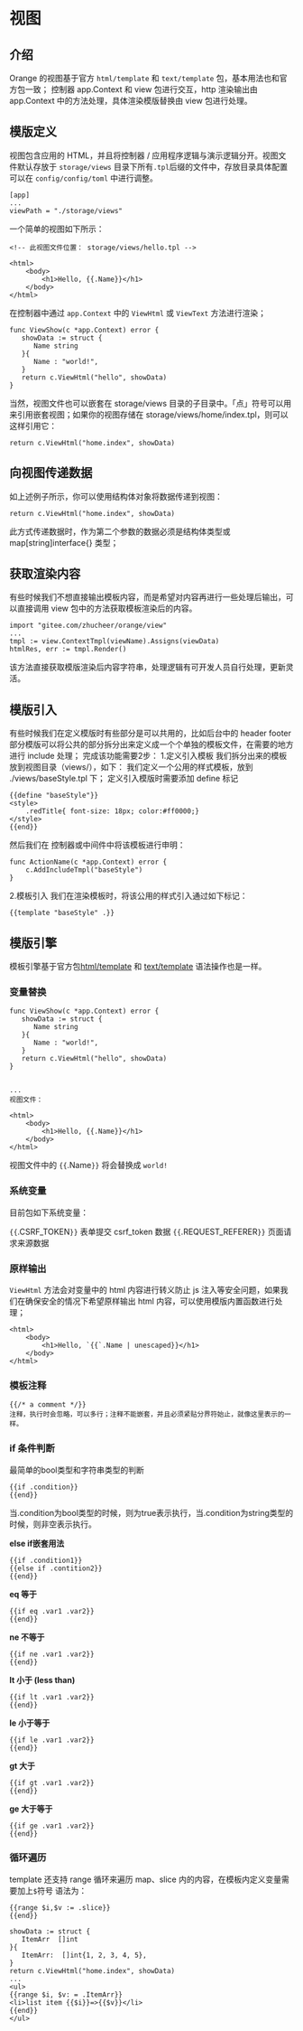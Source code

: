 # 视图

## 介绍
Orange 的视图基于官方 `html/template` 和 `text/template` 包，基本用法也和官方包一致；
控制器 app.Context 和 view 包进行交互，http 渲染输出由 app.Context 中的方法处理，具体渲染模版替换由 view 包进行处理。

## 模版定义
视图包含应用的 HTML，并且将控制器 / 应用程序逻辑与演示逻辑分开。视图文件默认存放于 `storage/views` 目录下所有`.tpl`后缀的文件中，存放目录具体配置可以在 `config/config/toml` 中进行调整。
```
[app]
...
viewPath = "./storage/views"
```


一个简单的视图如下所示：
```
<!-- 此视图文件位置： storage/views/hello.tpl -->

<html>
    <body>
        <h1>Hello, {{.Name}}</h1>
    </body>
</html>

```

在控制器中通过 `app.Context` 中的 `ViewHtml` 或 `ViewText` 方法进行渲染；
~~~
func ViewShow(c *app.Context) error {
   showData := struct {
      Name string
   }{
      Name : "world!",
   }
   return c.ViewHtml("hello", showData)
}
~~~

当然，视图文件也可以嵌套在 storage/views 目录的子目录中。「点」符号可以用来引用嵌套视图；如果你的视图存储在 storage/views/home/index.tpl，则可以这样引用它：
```
return c.ViewHtml("home.index", showData)
```
## 向视图传递数据
如上述例子所示，你可以使用结构体对象将数据传递到视图：
```
return c.ViewHtml("home.index", showData)
```
此方式传递数据时，作为第二个参数的数据必须是结构体类型或 map[string]interface{} 类型；

## 获取渲染内容
有些时候我们不想直接输出模板内容，而是希望对内容再进行一些处理后输出，可以直接调用 view 包中的方法获取模板渲染后的内容。
~~~
import "gitee.com/zhucheer/orange/view"
...
tmpl := view.ContextTmpl(viewName).Assigns(viewData)
htmlRes, err := tmpl.Render()
~~~
该方法直接获取模版渲染后内容字符串，处理逻辑有可开发人员自行处理，更新灵活。

## 模版引入
有些时候我们在定义模版时有些部分是可以共用的，比如后台中的 header footer 部分模版可以将公共的部分拆分出来定义成一个个单独的模板文件，在需要的地方进行 include 处理；
完成该功能需要2步：
1.定义引入模板
我们拆分出来的模板放到视图目录（views/），如下：
我们定义一个公用的样式模板，放到 ./views/baseStyle.tpl 下；
定义引入模版时需要添加 define 标记
~~~
{{define "baseStyle"}}
<style>
    .redTitle{ font-size: 18px; color:#ff0000;}
</style>
{{end}}
~~~
然后我们在 控制器或中间件中将该模板进行申明：
~~~
func ActionName(c *app.Context) error {
    c.AddIncludeTmpl("baseStyle")
}
~~~

2.模板引入
我们在渲染模板时，将该公用的样式引入通过如下标记：
~~~
{{template "baseStyle" .}}
~~~


## 模版引擎
模板引擎基于官方包[html/template](https://studygolang.com/static/pkgdoc/pkg/html_template.htm) 和 [text/template](https://studygolang.com/static/pkgdoc/pkg/text_template.htm) 语法操作也是一样。

### 变量替换
~~~
func ViewShow(c *app.Context) error {
   showData := struct {
      Name string
   }{
      Name : "world!",
   }
   return c.ViewHtml("hello", showData)
}


...
视图文件：

<html>
    <body>
        <h1>Hello, {{.Name}}</h1>
    </body>
</html>
~~~


视图文件中的 `{{`.Name`}}` 将会替换成 `world!`

### 系统变量
目前包如下系统变量：

`{{`.CSRF_TOKEN`}}` 表单提交 csrf_token 数据
`{{`.REQUEST_REFERER`}}` 页面请求来源数据




### 原样输出
`ViewHtml` 方法会对变量中的 html 内容进行转义防止 js 注入等安全问题，如果我们在确保安全的情况下希望原样输出 html 内容，可以使用模版内置函数进行处理；

```
<html>
    <body>
        <h1>Hello, `{{`.Name | unescaped}}</h1>
    </body>
</html>
```
### 模板注释
~~~
{{/* a comment */}}
注释，执行时会忽略，可以多行；注释不能嵌套，并且必须紧贴分界符始止，就像这里表示的一样。
~~~


### if 条件判断
最简单的bool类型和字符串类型的判断

```
{{if .condition}}  
{{end}}  
```
当.condition为bool类型的时候，则为true表示执行，当.condition为string类型的时候，则非空表示执行。

**else if嵌套用法**

```
{{if .condition1}}  
{{else if .contition2}}  
{{end}}
```
**eq 等于**

```
{{if eq .var1 .var2}}  
{{end}}
```

**ne 不等于**

```
{{if ne .var1 .var2}}  
{{end}}
```


**lt 小于 (less than)**

```
{{if lt .var1 .var2}}  
{{end}}
```

**le 小于等于**

```
{{if le .var1 .var2}}  
{{end}}
```

**gt 大于**

```
{{if gt .var1 .var2}}  
{{end}}
```

**ge 大于等于**

```
{{if ge .var1 .var2}}  
{{end}}
```

### 循环遍历
template 还支持 range 循环来遍历 map、slice 内的内容，在模板内定义变量需要加上`$`符号
语法为：

```
{{range $i,$v := .slice}}  
{{end}}
```


~~~
showData := struct {
   ItemArr  []int
}{
   ItemArr:  []int{1, 2, 3, 4, 5},
}
return c.ViewHtml("home.index", showData)
...
<ul>
{{range $i, $v: = .ItemArr}}
<li>list item {{$i}}=>{{$v}}</li>
{{end}}
</ul>
~~~
